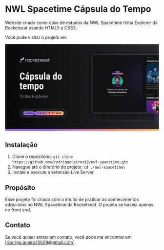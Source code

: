 # NWL Spacetime Cápsula do Tempo

Website criado como caso de estudos da NWL Spacetime trilha Explorer da Rocketseat usando HTML5 e CSS3.

Você pode visitar o projeto em 

![Texto Alternativo](./.github/preview.png)

## Instalação

1. Clone o repositório: `git clone https://github.com/rodrigoqueiroz12/nwl-spacetime.git`
2. Navegue até o diretório do projeto: `cd .\nwl-spacetime\`
3. Instale e execute a extensão Live Server.

## Propósito

Esse projeto foi criado com o intuito de praticar os conhecimentos adquiridos no NWL Spacetime da Rocketseat. O projeto se baseia apenas no front end.

## Contato

Se você quiser entrar em contato, você pode me encontrar em [rodrigo.queiroz0629@gmail.com].
